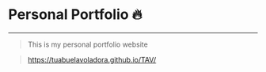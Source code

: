 # Personal Portfolio 🔥
___
> This is my personal portfolio website

> https://tuabuelavoladora.github.io/TAV/
